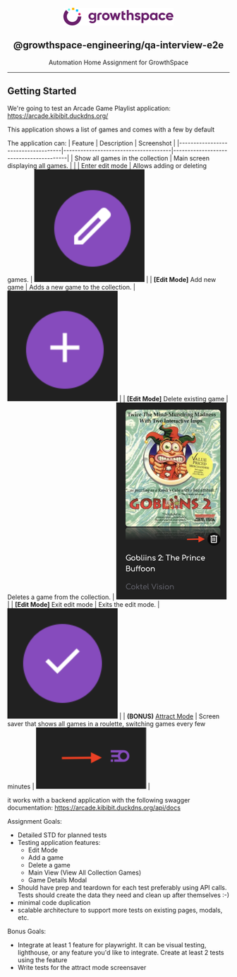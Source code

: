 <p align="center">
  <a href="https://github.com/growthspace-engineering" target="blank"><img src="GS-logo.svg" width="250" alt="Logo" />
  </a>
  <h2 align="center">
    @growthspace-engineering/qa-interview-e2e
  </h2>
</p>
<p align="center">
  Automation Home Assignment for GrowthSpace
</p>
<hr>

## Getting Started

We're going to test an Arcade Game Playlist application: https://arcade.kibibit.duckdns.org/

This application shows a list of games and comes with a few by default

The application can:
| Feature                            | Description                          | Screenshot                             |
|------------------------------------|--------------------------------------|----------------------------------------|
| Show all games in the collection   | Main screen displaying all games.    |                                        |
| Enter edit mode                    | Allows adding or deleting games.     | <img src="screenshots/edit-mode.png" width="250"> |
| **[Edit Mode]** Add new game       | Adds a new game to the collection.   | <img src="screenshots/add-game-btn.png" width="250"> |
| **[Edit Mode]** Delete existing game | Deletes a game from the collection. | <img src="screenshots/delete-game.png" width="250"> |
| **[Edit Mode]** Exit edit mode     | Exits the edit mode.                 | <img src="screenshots/close-edit-mode.png" width="250"> |
| **(BONUS)** [Attract Mode](https://en.wiktionary.org/wiki/attract_mode)     | Screen saver that shows all games in a roulette, switching games every few minutes | <img src="screenshots/attract-mode-btn.png" width="250"> |


it works with a backend application with the following swagger documentation: https://arcade.kibibit.duckdns.org/api/docs


Assignment Goals:
- Detailed STD for planned tests
- Testing application features:
  - Edit Mode
  - Add a game
  - Delete a game
  - Main View (View All Collection Games)
  - Game Details Modal
- Should have prep and teardown for each test preferably using API calls. Tests should create the data they need and clean up after themselves :-)
- minimal code duplication
- scalable architecture to support more tests on existing pages, modals, etc.

Bonus Goals:
- Integrate at least 1 feature for playwright. It can be visual testing, lighthouse, or any feature you'd like to integrate. Create at least 2 tests using the feature
- Write tests for the attract mode screensaver
  
